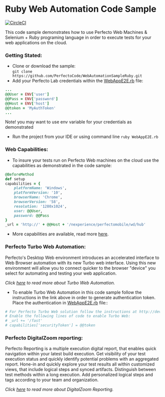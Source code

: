 # Ruby Web Automation Code Sample

[![CircleCI](https://circleci.com/gh/PerfectoCode/WebAutomationSampleRuby.svg?style=shield&circle-token=82109730b34b944f677b7dc61d1030cf4c429d44)](https://circleci.com/gh/PerfectoCode/WebAutomationSampleRuby)

This code sample demonstrates how to use Perfecto Web Machines & Selenium + Ruby programing language in order to execute tests 
for your web applications on the cloud. 

### Getting Stated: 
- Clone or download the sample:<br/> `git clone https://github.com/PerfectoCode/WebAutomationSampleRuby.git`
- Add your Perfecto Lab credentials within the [WebAppE2E.rb](WebAppE2E.rb) file:
```Ruby
...
@@User = ENV['user']
@@Pass = ENV['password']
@@Host = ENV['host']
@@token = 'MyAuthToken'
... 
```
Note! you may want to use env variable for your credentials as demonstrated
- Run the project from your IDE or using command line `ruby WebAppE2E.rb`

### Web Capabilities: 

- To insure your tests run on Perfecto Web machines on the cloud use the capabilities as demonstrated in the code sample: <br/>
```Ruby
@BeforeMethod
def setup
capabilities = {
    platformName: 'Windows',
    platformVersion: '10',
    browserName: 'Chrome',
    browserVersion: '58',
    resolution: '1280x1024',
    user: @@User,
    password: @@Pass
}
_url = 'http://' + @@Host + '/nexperience/perfectomobile/wd/hub'
```

- More capabilities are available, read more [here](http://developers.perfectomobile.com/display/PD/Supported+Platforms).

### Perfecto Turbo Web Automation:

Perfecto's Desktop Web environment introduces an accelerated interface to Web Browser automation with its new Turbo web interface. Using this new environment will allow you to connect quicker to the browser "device" you select for automating and testing your web application.

*Click [here](http://developers.perfectomobile.com/display/PD/Turbo+Web+Automation) to read more about Turbo Web Automation.*

- To enable Turbo Web Automation in this code sample follow the instructions in the link above in order to generate authentication token.
Place the authentication in [WebAppE2E.rb](WebAppE2E.rb) file::
```Ruby
# For Perfecto Turbo Web solution follow the instructions at http://developers.perfectomobile.com/display/PD/Turbo+Web+Automation
# Enable the following lines of code to enable Turbo Web:
# _url += '/fast'
# capabilities['securityToken'] = @@token
```

### Perfecto DigitalZoom reporting:

Perfecto Reporting is a multiple execution digital report, that enables quick navigation within your latest build execution. Get visibility of your test execution status and quickly identify potential problems with an aggregated report.
Hone-in and quickly explore your test results all within customized views, that include logical steps and synced artifacts. Distinguish between test methods within a long execution. Add personalized logical steps and tags according to your team and organization.

*Click [here](http://developers.perfectomobile.com/display/PD/Reporting) to read more about DigitalZoom Reporting.*
